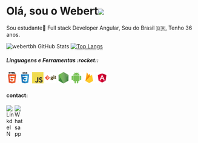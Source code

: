 <h1>Olá, sou o Webert<img src="https://github.com/TheDudeThatCode/TheDudeThatCode/raw/master/Assets/Developer.gif" width="40px" style="max-width:100%;"></h1>

Sou estudante:green_book: Full stack Developer Angular, 
Sou do Brasil :brazil:, Tenho 36 anos.


![webertbh GitHub Stats](https://github-readme-stats.vercel.app/api?username=webertbh&show_icons=true&theme=tokyonight)
[![Top Langs](https://github-readme-stats.vercel.app/api/top-langs/?username=webertbh&langs_count=8&show_icons=true&theme=tokyonight)](https://github.com/webertbh/github-readme-stats)


<h5>Linguagens e Ferramentas :rocket::</h5>

<code><img height="30" src="https://raw.githubusercontent.com/github/explore/80688e429a7d4ef2fca1e82350fe8e3517d3494d/topics/html/html.png"></code>
<code><img height="30" src="https://raw.githubusercontent.com/github/explore/80688e429a7d4ef2fca1e82350fe8e3517d3494d/topics/css/css.png"></code>
<code><img height="30" src="https://raw.githubusercontent.com/github/explore/80688e429a7d4ef2fca1e82350fe8e3517d3494d/topics/javascript/javascript.png"></code>
<code><img height="30" src="https://raw.githubusercontent.com/github/explore/80688e429a7d4ef2fca1e82350fe8e3517d3494d/topics/git/git.png"></code>
<code><img height="30" src="https://raw.githubusercontent.com/github/explore/80688e429a7d4ef2fca1e82350fe8e3517d3494d/topics/nodejs/nodejs.png"></code>
<code><img height="30" src="https://raw.githubusercontent.com/github/explore/80688e429a7d4ef2fca1e82350fe8e3517d3494d/topics/android/android.png"></code>
<code><img height="30" src="https://raw.githubusercontent.com/github/explore/80688e429a7d4ef2fca1e82350fe8e3517d3494d/topics/firebase/firebase.png"></code>
<code><img height="30" src="https://raw.githubusercontent.com/github/explore/80688e429a7d4ef2fca1e82350fe8e3517d3494d/topics/angular/angular.png"></code>



 <h4>contact:</h4>
  <a target="_blank" href="https://www.linkedin.com/in/webert-lcunha/">
    <img align="left" alt="LinkdeIN" width="22px" src="https://cdn.jsdelivr.net/npm/simple-icons@v3/icons/linkedin.svg" /></a>
  <a target="_blank" href="webertlimacunha@gmail.com">
    <img align="left" alt="Whatsapp" width="22px" src="https://wa.me/+5531991955604?" /></a>

   



  
